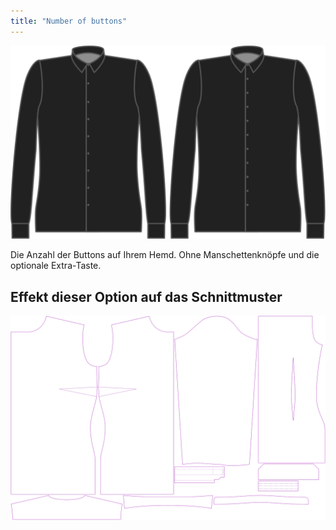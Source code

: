 ```yaml
---
title: "Number of buttons"
---
```


![Knöpfe](buttons.svg)

Die Anzahl der Buttons auf Ihrem Hemd. Ohne Manschettenknöpfe und die optionale Extra-Taste.

## Effekt dieser Option auf das Schnittmuster

![Dieses Bild zeigt den Effekt dieser Option, indem es mehrere Varianten überlagert, die einen anderen Wert für diese Option haben](simone_buttons_sample.svg "Effekt dieser Option auf das Schnittmuster")
